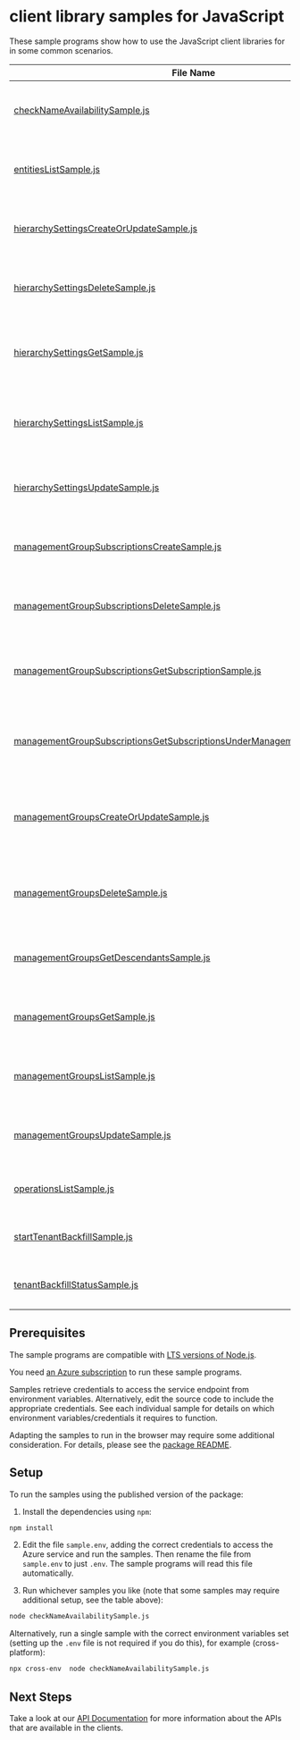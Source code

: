 # client library samples for JavaScript

These sample programs show how to use the JavaScript client libraries for in some common scenarios.

| **File Name**                                                                                                                                       | **Description**                                                                                                                                                                                                                                                                                                                                                        |
| --------------------------------------------------------------------------------------------------------------------------------------------------- | ---------------------------------------------------------------------------------------------------------------------------------------------------------------------------------------------------------------------------------------------------------------------------------------------------------------------------------------------------------------------- |
| [checkNameAvailabilitySample.js][checknameavailabilitysample]                                                                                       | Checks if the specified management group name is valid and unique x-ms-original-file: specification/managementgroups/resource-manager/Microsoft.Management/stable/2021-04-01/examples/CheckManagementGroupNameAvailability.json                                                                                                                                        |
| [entitiesListSample.js][entitieslistsample]                                                                                                         | List all entities (Management Groups, Subscriptions, etc.) for the authenticated user. //@@TS-MAGIC-NEWLINE@@ x-ms-original-file: specification/managementgroups/resource-manager/Microsoft.Management/stable/2021-04-01/examples/GetEntities.json                                                                                                                     |
| [hierarchySettingsCreateOrUpdateSample.js][hierarchysettingscreateorupdatesample]                                                                   | Creates or updates the hierarchy settings defined at the Management Group level. //@@TS-MAGIC-NEWLINE@@ x-ms-original-file: specification/managementgroups/resource-manager/Microsoft.Management/stable/2021-04-01/examples/PutHierarchySettings.json                                                                                                                  |
| [hierarchySettingsDeleteSample.js][hierarchysettingsdeletesample]                                                                                   | Deletes the hierarchy settings defined at the Management Group level. //@@TS-MAGIC-NEWLINE@@ x-ms-original-file: specification/managementgroups/resource-manager/Microsoft.Management/stable/2021-04-01/examples/DeleteHierarchySettings.json                                                                                                                          |
| [hierarchySettingsGetSample.js][hierarchysettingsgetsample]                                                                                         | Gets the hierarchy settings defined at the Management Group level. Settings can only be set on the root Management Group of the hierarchy. //@@TS-MAGIC-NEWLINE@@ x-ms-original-file: specification/managementgroups/resource-manager/Microsoft.Management/stable/2021-04-01/examples/GetHierarchySettings.json                                                        |
| [hierarchySettingsListSample.js][hierarchysettingslistsample]                                                                                       | Gets all the hierarchy settings defined at the Management Group level. Settings can only be set on the root Management Group of the hierarchy. //@@TS-MAGIC-NEWLINE@@ x-ms-original-file: specification/managementgroups/resource-manager/Microsoft.Management/stable/2021-04-01/examples/ListHierarchySettings.json                                                   |
| [hierarchySettingsUpdateSample.js][hierarchysettingsupdatesample]                                                                                   | Updates the hierarchy settings defined at the Management Group level. //@@TS-MAGIC-NEWLINE@@ x-ms-original-file: specification/managementgroups/resource-manager/Microsoft.Management/stable/2021-04-01/examples/PatchHierarchySettings.json                                                                                                                           |
| [managementGroupSubscriptionsCreateSample.js][managementgroupsubscriptionscreatesample]                                                             | Associates existing subscription with the management group. //@@TS-MAGIC-NEWLINE@@ x-ms-original-file: specification/managementgroups/resource-manager/Microsoft.Management/stable/2021-04-01/examples/AddManagementGroupSubscription.json                                                                                                                             |
| [managementGroupSubscriptionsDeleteSample.js][managementgroupsubscriptionsdeletesample]                                                             | De-associates subscription from the management group. //@@TS-MAGIC-NEWLINE@@ x-ms-original-file: specification/managementgroups/resource-manager/Microsoft.Management/stable/2021-04-01/examples/RemoveManagementGroupSubscription.json                                                                                                                                |
| [managementGroupSubscriptionsGetSubscriptionSample.js][managementgroupsubscriptionsgetsubscriptionsample]                                           | Retrieves details about given subscription which is associated with the management group. //@@TS-MAGIC-NEWLINE@@ x-ms-original-file: specification/managementgroups/resource-manager/Microsoft.Management/stable/2021-04-01/examples/GetSubscriptionFromManagementGroup.json                                                                                           |
| [managementGroupSubscriptionsGetSubscriptionsUnderManagementGroupSample.js][managementgroupsubscriptionsgetsubscriptionsundermanagementgroupsample] | Retrieves details about all subscriptions which are associated with the management group. //@@TS-MAGIC-NEWLINE@@ x-ms-original-file: specification/managementgroups/resource-manager/Microsoft.Management/stable/2021-04-01/examples/GetAllSubscriptionsFromManagementGroup.json                                                                                       |
| [managementGroupsCreateOrUpdateSample.js][managementgroupscreateorupdatesample]                                                                     | Create or update a management group. If a management group is already created and a subsequent create request is issued with different properties, the management group properties will be updated. //@@TS-MAGIC-NEWLINE@@ x-ms-original-file: specification/managementgroups/resource-manager/Microsoft.Management/stable/2021-04-01/examples/PutManagementGroup.json |
| [managementGroupsDeleteSample.js][managementgroupsdeletesample]                                                                                     | Delete management group. If a management group contains child resources, the request will fail. //@@TS-MAGIC-NEWLINE@@ x-ms-original-file: specification/managementgroups/resource-manager/Microsoft.Management/stable/2021-04-01/examples/DeleteManagementGroup.json                                                                                                  |
| [managementGroupsGetDescendantsSample.js][managementgroupsgetdescendantssample]                                                                     | List all entities that descend from a management group. //@@TS-MAGIC-NEWLINE@@ x-ms-original-file: specification/managementgroups/resource-manager/Microsoft.Management/stable/2021-04-01/examples/GetDescendants.json                                                                                                                                                 |
| [managementGroupsGetSample.js][managementgroupsgetsample]                                                                                           | Get the details of the management group. //@@TS-MAGIC-NEWLINE@@ x-ms-original-file: specification/managementgroups/resource-manager/Microsoft.Management/stable/2021-04-01/examples/GetManagementGroup.json                                                                                                                                                            |
| [managementGroupsListSample.js][managementgroupslistsample]                                                                                         | List management groups for the authenticated user. //@@TS-MAGIC-NEWLINE@@ x-ms-original-file: specification/managementgroups/resource-manager/Microsoft.Management/stable/2021-04-01/examples/ListManagementGroups.json                                                                                                                                                |
| [managementGroupsUpdateSample.js][managementgroupsupdatesample]                                                                                     | Update a management group. //@@TS-MAGIC-NEWLINE@@ x-ms-original-file: specification/managementgroups/resource-manager/Microsoft.Management/stable/2021-04-01/examples/PatchManagementGroup.json                                                                                                                                                                        |
| [operationsListSample.js][operationslistsample]                                                                                                     | Lists all of the available Management REST API operations. x-ms-original-file: specification/managementgroups/resource-manager/Microsoft.Management/stable/2021-04-01/examples/ListOperations.json                                                                                                                                                                     |
| [startTenantBackfillSample.js][starttenantbackfillsample]                                                                                           | Starts backfilling subscriptions for the Tenant. x-ms-original-file: specification/managementgroups/resource-manager/Microsoft.Management/stable/2021-04-01/examples/StartTenantBackfillRequest.json                                                                                                                                                                   |
| [tenantBackfillStatusSample.js][tenantbackfillstatussample]                                                                                         | Gets tenant backfill status x-ms-original-file: specification/managementgroups/resource-manager/Microsoft.Management/stable/2021-04-01/examples/TenantBackfillStatusRequest.json                                                                                                                                                                                       |

## Prerequisites

The sample programs are compatible with [LTS versions of Node.js](https://nodejs.org/about/releases/).

You need [an Azure subscription][freesub] to run these sample programs.

Samples retrieve credentials to access the service endpoint from environment variables. Alternatively, edit the source code to include the appropriate credentials. See each individual sample for details on which environment variables/credentials it requires to function.

Adapting the samples to run in the browser may require some additional consideration. For details, please see the [package README][package].

## Setup

To run the samples using the published version of the package:

1. Install the dependencies using `npm`:

```bash
npm install
```

2. Edit the file `sample.env`, adding the correct credentials to access the Azure service and run the samples. Then rename the file from `sample.env` to just `.env`. The sample programs will read this file automatically.

3. Run whichever samples you like (note that some samples may require additional setup, see the table above):

```bash
node checkNameAvailabilitySample.js
```

Alternatively, run a single sample with the correct environment variables set (setting up the `.env` file is not required if you do this), for example (cross-platform):

```bash
npx cross-env  node checkNameAvailabilitySample.js
```

## Next Steps

Take a look at our [API Documentation][apiref] for more information about the APIs that are available in the clients.

[checknameavailabilitysample]: https://github.com/Azure/azure-sdk-for-js/blob/main/sdk/managementgroups/arm-managementgroups/samples/v2/javascript/checkNameAvailabilitySample.js
[entitieslistsample]: https://github.com/Azure/azure-sdk-for-js/blob/main/sdk/managementgroups/arm-managementgroups/samples/v2/javascript/entitiesListSample.js
[hierarchysettingscreateorupdatesample]: https://github.com/Azure/azure-sdk-for-js/blob/main/sdk/managementgroups/arm-managementgroups/samples/v2/javascript/hierarchySettingsCreateOrUpdateSample.js
[hierarchysettingsdeletesample]: https://github.com/Azure/azure-sdk-for-js/blob/main/sdk/managementgroups/arm-managementgroups/samples/v2/javascript/hierarchySettingsDeleteSample.js
[hierarchysettingsgetsample]: https://github.com/Azure/azure-sdk-for-js/blob/main/sdk/managementgroups/arm-managementgroups/samples/v2/javascript/hierarchySettingsGetSample.js
[hierarchysettingslistsample]: https://github.com/Azure/azure-sdk-for-js/blob/main/sdk/managementgroups/arm-managementgroups/samples/v2/javascript/hierarchySettingsListSample.js
[hierarchysettingsupdatesample]: https://github.com/Azure/azure-sdk-for-js/blob/main/sdk/managementgroups/arm-managementgroups/samples/v2/javascript/hierarchySettingsUpdateSample.js
[managementgroupsubscriptionscreatesample]: https://github.com/Azure/azure-sdk-for-js/blob/main/sdk/managementgroups/arm-managementgroups/samples/v2/javascript/managementGroupSubscriptionsCreateSample.js
[managementgroupsubscriptionsdeletesample]: https://github.com/Azure/azure-sdk-for-js/blob/main/sdk/managementgroups/arm-managementgroups/samples/v2/javascript/managementGroupSubscriptionsDeleteSample.js
[managementgroupsubscriptionsgetsubscriptionsample]: https://github.com/Azure/azure-sdk-for-js/blob/main/sdk/managementgroups/arm-managementgroups/samples/v2/javascript/managementGroupSubscriptionsGetSubscriptionSample.js
[managementgroupsubscriptionsgetsubscriptionsundermanagementgroupsample]: https://github.com/Azure/azure-sdk-for-js/blob/main/sdk/managementgroups/arm-managementgroups/samples/v2/javascript/managementGroupSubscriptionsGetSubscriptionsUnderManagementGroupSample.js
[managementgroupscreateorupdatesample]: https://github.com/Azure/azure-sdk-for-js/blob/main/sdk/managementgroups/arm-managementgroups/samples/v2/javascript/managementGroupsCreateOrUpdateSample.js
[managementgroupsdeletesample]: https://github.com/Azure/azure-sdk-for-js/blob/main/sdk/managementgroups/arm-managementgroups/samples/v2/javascript/managementGroupsDeleteSample.js
[managementgroupsgetdescendantssample]: https://github.com/Azure/azure-sdk-for-js/blob/main/sdk/managementgroups/arm-managementgroups/samples/v2/javascript/managementGroupsGetDescendantsSample.js
[managementgroupsgetsample]: https://github.com/Azure/azure-sdk-for-js/blob/main/sdk/managementgroups/arm-managementgroups/samples/v2/javascript/managementGroupsGetSample.js
[managementgroupslistsample]: https://github.com/Azure/azure-sdk-for-js/blob/main/sdk/managementgroups/arm-managementgroups/samples/v2/javascript/managementGroupsListSample.js
[managementgroupsupdatesample]: https://github.com/Azure/azure-sdk-for-js/blob/main/sdk/managementgroups/arm-managementgroups/samples/v2/javascript/managementGroupsUpdateSample.js
[operationslistsample]: https://github.com/Azure/azure-sdk-for-js/blob/main/sdk/managementgroups/arm-managementgroups/samples/v2/javascript/operationsListSample.js
[starttenantbackfillsample]: https://github.com/Azure/azure-sdk-for-js/blob/main/sdk/managementgroups/arm-managementgroups/samples/v2/javascript/startTenantBackfillSample.js
[tenantbackfillstatussample]: https://github.com/Azure/azure-sdk-for-js/blob/main/sdk/managementgroups/arm-managementgroups/samples/v2/javascript/tenantBackfillStatusSample.js
[apiref]: https://docs.microsoft.com/javascript/api/@azure/arm-managementgroups?view=azure-node-preview
[freesub]: https://azure.microsoft.com/free/
[package]: https://github.com/Azure/azure-sdk-for-js/tree/main/sdk/managementgroups/arm-managementgroups/README.md

